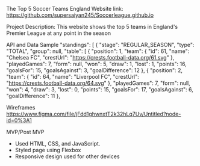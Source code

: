 The Top 5 Soccer Teams England
Website link: https://github.com/supersaiyan245/Soccerleague.github.io

Project Description:
This website shows the top 5 teams in England's Premier League at any point in the season

API and Data Sample
 "standings": [
        {
            "stage": "REGULAR_SEASON",
            "type": "TOTAL",
            "group": null,
            "table": [
                {
                    "position": 1,
                    "team": {
                        "id": 61,
                        "name": "Chelsea FC",
                        "crestUrl": "https://crests.football-data.org/61.svg"
                    },
                    "playedGames": 7,
                    "form": null,
                    "won": 5,
                    "draw": 1,
                    "lost": 1,
                    "points": 16,
                    "goalsFor": 15,
                    "goalsAgainst": 3,
                    "goalDifference": 12
                },
                {
                    "position": 2,
                    "team": {
                        "id": 64,
                        "name": "Liverpool FC",
                        "crestUrl": "https://crests.football-data.org/64.svg"
                    },
                    "playedGames": 7,
                    "form": null,
                    "won": 4,
                    "draw": 3,
                    "lost": 0,
                    "points": 15,
                    "goalsFor": 17,
                    "goalsAgainst": 6,
                    "goalDifference": 11
                },

Wireframes
https://www.figma.com/file/jFdd1ghwnxtT2k32hLq7Uv/Untitled?node-id=0%3A1

MVP/Post MVP
  <ul>
    <li>Used HTML, CSS, and JavaScript.</li>
    <li>Styled page using Flexbox</li>
    <li>Responsive design used for other devices</li>
  </ul>